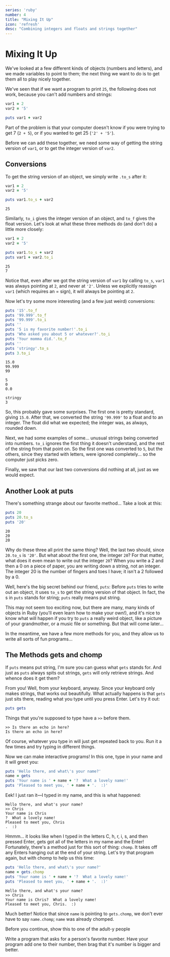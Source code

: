 ```yaml
---
series: 'ruby'
number: 4
title: "Mixing It Up"
icon: 'refresh'
desc: "Combining integers and floats and strings together"
---
```

# Mixing It Up

We've looked at a few different kinds of objects (numbers and letters), and we made variables to point to them; the next thing we want to do is to get them all to play nicely together.

We've seen that if we want a program to print `25`, the following does not work, because you can't add numbers and strings:

~~~~ ruby
var1 = 2
var2 = '5'

puts var1 + var2
~~~~

Part of the problem is that your computer doesn't know if you were trying to get 7 (`2 + 5`), or if you wanted to get 25 (`'2' + '5'`).

Before we can add these together, we need some way of getting the string version of `var1`, or to get the integer version of `var2`.

## Conversions

To get the string version of an object, we simply write  `.to_s` after it:

~~~~ ruby
var1 = 2
var2 = '5'

puts var1.to_s + var2
~~~~

~~~~ text
25
~~~~

Similarly, `to_i` gives the integer version of an object, and `to_f` gives the float version. Let's look at what these three methods do (and don't do) a little more closely:

~~~~ ruby
var1 = 2
var2 = '5'

puts var1.to_s + var2
puts var1 + var2.to_i
~~~~

~~~~ text
25
7
~~~~

Notice that, even after we got the string version of  `var1` by calling `to_s`, `var1` was always pointing at `2`, and never at `'2'`. Unless we explicitly reassign  `var1` (which requires an = sign), it will always be pointing at `2`.

Now let's try some more interesting (and a few just weird) conversions:

~~~~ ruby
puts '15'.to_f
puts '99.999'.to_f
puts '99.999'.to_i
puts ''
puts '5 is my favorite number!'.to_i
puts 'Who asked you about 5 or whatever?'.to_i
puts 'Your momma did.'.to_f
puts ''
puts 'stringy'.to_s
puts 3.to_i
~~~~

~~~~ text
15.0
99.999
99

5
0
0.0

stringy
3
~~~~

So, this probably gave some surprises. The first one is pretty standard, giving `15.0`. After that, we converted the string `'99.999'` to a float and to an integer. The float did what we expected; the integer was, as always, rounded down.

Next, we had some examples of some... unusual strings being converted into numbers.  `to_i` ignores the first thing it doesn't understand, and the rest of the string from that point on. So the first one was converted to `5`, but the others, since they started with letters, were ignored completely... so the computer just picks zero.

Finally, we saw that our last two conversions did nothing at all, just as we would expect.

## Another Look at puts

There's something strange about our favorite method... Take a look at this:

~~~~ ruby
puts 20
puts 20.to_s
puts '20'
~~~~

~~~~ text
20
20
20
~~~~

Why do these three all print the same thing? Well, the last two should, since `20.to_s` is `'20'`. But what about the first one, the integer `20`? For that matter, what does it even mean to write out the integer `20`? When you write a 2 and then a 0 on a piece of paper, you are writing down a string, not an integer. The integer 20 is the number of fingers and toes I have; it isn't a 2 followed by a 0.

Well, here's the big secret behind our friend, `puts`: Before  `puts` tries to write out an object, it uses `to_s` to get the string version of that object. In fact, the s in `puts` stands for string; `puts` really means put string.

This may not seem too exciting now, but there are many, many kinds of objects in Ruby (you'll even learn how to make your own!), and it's nice to know what will happen if you try to `puts` a really weird object, like a picture of your grandmother, or a music file or something. But that will come later...

In the meantime, we have a few more methods for you, and they allow us to write all sorts of fun programs...

## The Methods gets and chomp

If `puts` means put string, I'm sure you can guess what `gets` stands for. And just as `puts` always spits out strings, `gets` will only retrieve strings. And whence does it get them?

From you! Well, from your keyboard, anyway. Since your keyboard only makes strings, that works out beautifully. What actually happens is that `gets` just sits there, reading what you type until you press Enter. Let's try it out:

~~~~ ruby
puts gets
~~~~

Things that you're supposed to type have a `>>` before them.

~~~~ text
>> Is there an echo in here?
Is there an echo in here?
~~~~

Of course, whatever you type in will just get repeated back to you. Run it a few times and try typing in different things.

Now we can make interactive programs! In this one, type in your name and it will greet you:

~~~~ ruby
puts 'Hello there, and what\'s your name?'
name = gets
puts 'Your name is ' + name + '?  What a lovely name!'
puts 'Pleased to meet you, ' + name + '.  :)'
~~~~

Eek! I just ran it—I typed in my name, and this is what happened:

~~~~ text
Hello there, and what's your name?
>> Chris
Your name is Chris
?  What a lovely name!
Pleased to meet you, Chris
.  :)
~~~~

Hmmm... it looks like when I typed in the letters C, h, r, i, s, and then pressed Enter, gets got all of the letters in my name and the Enter! Fortunately, there's a method just for this sort of thing:  `chomp`. It takes off any Enters hanging out at the end of your string. Let's try that program again, but with chomp to help us this time:

~~~~ ruby
puts 'Hello there, and what\'s your name?'
name = gets.chomp
puts 'Your name is ' + name + '?  What a lovely name!'
puts 'Pleased to meet you, ' + name + '.  :)'
~~~~

~~~~ text
Hello there, and what's your name?
>> Chris
Your name is Chris?  What a lovely name!
Pleased to meet you, Chris.  :)
~~~~

Much better! Notice that since `name` is pointing to  `gets.chomp`, we don't ever have to say  `name.chomp`;  `name` was already chomped.

<div class="panel panel-primary">
<div class="panel-heading">Before you continue, show this to one of the adult-y people</div>
  <div class="panel-body" markdown="1">

Write a program that asks for a person's favorite number.  Have your program add one to their number, then brag that it's number is bigger and better.

</div>
